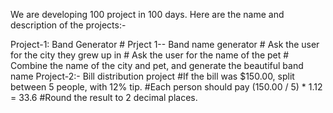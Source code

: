 We are developing 100 project in 100 days.
Here are the name and description of the projects:-

Project-1: Band Generator 
      # Prject 1-- Band name generator
      # Ask the user for the city they grew up in
      # Ask the user for the name of the pet
      # Combine the name of the city and pet, and generate the beautiful band name
Project-2:- Bill distribution project
      #If the bill was $150.00, split between 5 people, with 12% tip. 
      #Each person should pay (150.00 / 5) * 1.12 = 33.6
      #Round the result to 2 decimal places.
